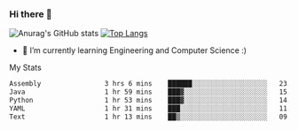 ### Hi there 👋

![Anurag's GitHub stats](https://github-readme-stats.vercel.app/api?username=MatteoIorio11&show_icons=true&theme=dark) 
[![Top Langs](https://github-readme-stats.vercel.app/api/top-langs/?username=MatteoIorio11&theme=dark)](https://github.com/MatteoIorio11/github-readme-stats)

- 🌱 I’m currently learning Engineering and Computer Science :)

<!--
**MatteoIorio11/MatteoIorio11** is a ✨ _special_ ✨ repository because its `README.md` (this file) appears on your GitHub profile.

Here are some ideas to get you started:

- 🔭 I’m currently working on ...
- 🌱 I’m currently learning ...
- 👯 I’m looking to collaborate on ...
- 🤔 I’m looking for help with ...
- 💬 Ask me about ...
- 📫 How to reach me: ...
- 😄 Pronouns: ...
- ⚡ Fun fact: ...
-->
My Stats
<!--START_SECTION:waka-->

```txt
Assembly                3 hrs 6 mins    ██████░░░░░░░░░░░░░░░░░░░   23.67 %
Java                    1 hr 59 mins    ███▓░░░░░░░░░░░░░░░░░░░░░   15.24 %
Python                  1 hr 53 mins    ███▓░░░░░░░░░░░░░░░░░░░░░   14.37 %
YAML                    1 hr 31 mins    ███░░░░░░░░░░░░░░░░░░░░░░   11.59 %
Text                    1 hr 13 mins    ██▒░░░░░░░░░░░░░░░░░░░░░░   09.32 %
```

<!--END_SECTION:waka-->
